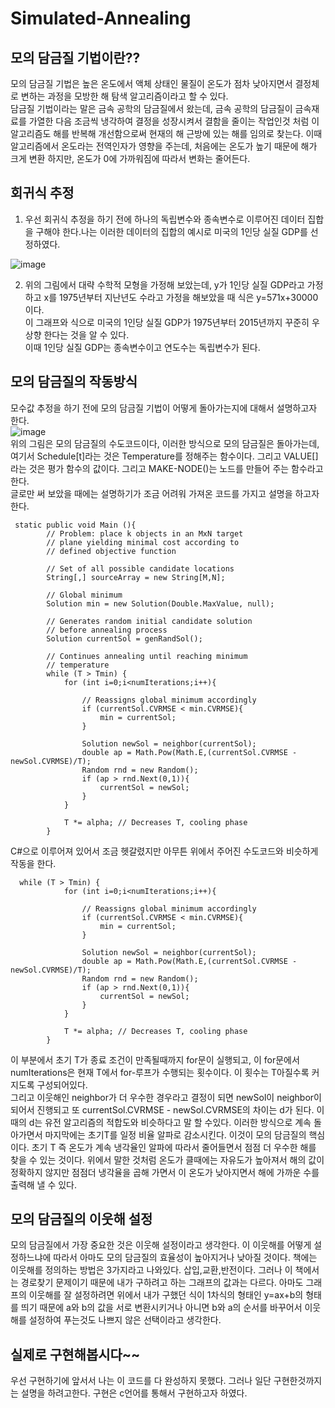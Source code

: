 # Simulated-Annealing
## 모의 담금질 기법이란??
모의 담금질 기법은 높은 온도에서 액체 상태인 물질이 온도가 점차 낮아지면서 결정체로 변하는 과정을 모방한 해 탐색 알고리즘이라고 할 수 있다.  
담금질 기법이라는 말은 금속 공학의 담금질에서 왔는데, 금속 공학의 담금질이 금속재료를 가열한 다음 조금씩 냉각하여 결정을 성장시켜서 결함을 줄이는 작업인것 처럼 이 알고리즘도 해를 반복해 개선함으로써 현재의 해 근방에 있는 해를 임의로 찾는다. 이때 알고리즘에서 온도라는 전역인자가 영향을 주는데, 처음에는 온도가 높기 때문에 해가 크게 변환 하지만, 온도가 0에 가까워짐에 따라서 변화는 줄어든다.

## 회귀식 추정
1. 우선 회귀식 추정을 하기 전에 하나의 독립변수와 종속변수로 이루어진 데이터 집합을 구해야 한다.나는 이러한 데이터의 집합의 예시로 미국의 1인당 실질 GDP를 선정하였다.  

![image](https://m1.daumcdn.net/cfile249/image/254BC64D57484671149AF0)  

2. 위의 그림에서 대략 수학적 모형을 가정해 보았는데, y가 1인당 실질 GDP라고 가정하고 x를 1975년부터 지난년도 수라고  가정을 해보았을 때 식은 y=571x+30000이다.  
이 그래프와 식으로 미국의 1인당 실질 GDP가 1975년부터 2015년까지 꾸준히 우상향 한다는 것을 알 수 있다.  
이때 1인당 실질 GDP는 종속변수이고 연도수는 독립변수가 된다.

## 모의 담금질의 작동방식
 모수값 추정을 하기 전에 모의 담금질 기법이 어떻게 돌아가는지에 대해서 설명하고자 한다.  
![image](https://t1.daumcdn.net/cfile/tistory/2501553C518D326902)  
위의 그림은 모의 담금질의 수도코드이다, 이러한 방식으로 모의 담금질은 돌아가는데, 여기서 Schedule[t]라는 것은 Temperature를 정해주는 함수이다. 그리고 VALUE[] 라는 것은 평가 함수의 값이다. 그리고 MAKE-NODE()는 노드를 만들어 주는 함수라고 한다.  
글로만 써 보았을 때에는 설명하기가 조금 어려워 가져온 코드를 가지고 설명을 하고자 한다. 
~~~
 static public void Main (){
        // Problem: place k objects in an MxN target
        // plane yielding minimal cost according to
        // defined objective function
  
        // Set of all possible candidate locations
        String[,] sourceArray = new String[M,N];
  
        // Global minimum
        Solution min = new Solution(Double.MaxValue, null);
  
        // Generates random initial candidate solution
        // before annealing process
        Solution currentSol = genRandSol();
  
        // Continues annealing until reaching minimum
        // temperature
        while (T > Tmin) {
            for (int i=0;i<numIterations;i++){
  
                // Reassigns global minimum accordingly
                if (currentSol.CVRMSE < min.CVRMSE){
                    min = currentSol;
                }
  
                Solution newSol = neighbor(currentSol);
                double ap = Math.Pow(Math.E,(currentSol.CVRMSE - newSol.CVRMSE)/T);
                Random rnd = new Random();
                if (ap > rnd.Next(0,1)){
                    currentSol = newSol;
                }  
            }
  
            T *= alpha; // Decreases T, cooling phase
        }
~~~
C#으로 이루어져 있어서 조금 헷갈렸지만 아무튼 위에서 주어진 수도코드와 비슷하게 작동을 한다.  
~~~
  while (T > Tmin) {
            for (int i=0;i<numIterations;i++){
  
                // Reassigns global minimum accordingly
                if (currentSol.CVRMSE < min.CVRMSE){
                    min = currentSol;
                }
  
                Solution newSol = neighbor(currentSol);
                double ap = Math.Pow(Math.E,(currentSol.CVRMSE - newSol.CVRMSE)/T);
                Random rnd = new Random();
                if (ap > rnd.Next(0,1)){
                    currentSol = newSol;
                }  
            }
  
            T *= alpha; // Decreases T, cooling phase
        }
~~~  
이 부분에서 초기 T가 종료 조건이 만족될때까지 for문이 실행되고, 이 for문에서 numIterations은 현재 T에서 for-루프가 수행되는 횟수이다. 이 횟수는 T아질수록 커지도록 구성되어있다.  
그리고 이웃해인 neighbor가 더 우수한 경우라고 결정이 되면 newSol이 neighbor이 되어서 진행되고 또 currentSol.CVRMSE - newSol.CVRMSE의 차이는 d가 된다. 이때의 d는 유전 알고리즘의 적합도와 비슷하다고 말 할 수있다. 이러한 방식으로 계속 돌아가면서 마지막에는 초기T를 일정 비율 알파로 감소시킨다. 이것이 모의 담금질의 핵심이다. 초기 T 즉 온도가 계속 냉각율인 알파에 따라서 줄어들면서 점점 더 우수한 해를 찾을 수 있는 것이다. 위에서 말한 것처럼 온도가 클때에는 자유도가 높아져서 해의 값이 정확하지 않지만 점점더 냉각율을 곱해 가면서 이 온도가 낮아지면서 해에 가까운 수를 출력해 낼 수 있다.  
## 모의 담금질의 이웃해 설정  
모의 담금질에서 가장 중요한 것은 이웃해 설정이라고 생각한다. 이 이웃해를 어떻게 설정하느냐에 따라서 아마도 모의 담금질의 효율성이 높아지거나 낮아질 것이다. 책에는 이웃해를 정의하는 방법은 3가지라고 나와있다. 삽입,교환,반전이다. 그러나 이 책에서는 경로찾기 문제이기 때문에 내가 구하려고 하는 그래프의 값과는 다르다. 아마도 그래프의 이웃해를 잘 설정하려면 위에서 내가 구했던 식이 1차식의 형태인 y=ax+b의 형태를 띄기 때문에 a와 b의 값을 서로 변환시키거나 아니면 b와 a의 순서를 바꾸어서 이웃해를 설정하여 푸는것도 나쁘지 않은 선택이라고 생각한다.  
## 실제로 구현해봅시다~~  
우선 구현하기에 앞서서 나는 이 코드를 다 완성하지 못했다. 그러나 일단 구현한것까지는 설명을 하려고한다. 구현은 c언어를 통해서 구현하고자 하였다.

